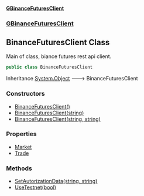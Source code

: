 #### [GBinanceFuturesClient](./index.md 'index')
### [GBinanceFuturesClient](./GBinanceFuturesClient.md 'GBinanceFuturesClient')
## BinanceFuturesClient Class
Main of class, biance futures rest api client.  
```csharp
public class BinanceFuturesClient
```
Inheritance [System.Object](https://docs.microsoft.com/en-us/dotnet/api/System.Object 'System.Object') &#129106; BinanceFuturesClient  
### Constructors
- [BinanceFuturesClient()](./GBinanceFuturesClient-BinanceFuturesClient-BinanceFuturesClient().md 'GBinanceFuturesClient.BinanceFuturesClient.BinanceFuturesClient()')
- [BinanceFuturesClient(string)](./GBinanceFuturesClient-BinanceFuturesClient-BinanceFuturesClient(string).md 'GBinanceFuturesClient.BinanceFuturesClient.BinanceFuturesClient(string)')
- [BinanceFuturesClient(string, string)](./GBinanceFuturesClient-BinanceFuturesClient-BinanceFuturesClient(string_string).md 'GBinanceFuturesClient.BinanceFuturesClient.BinanceFuturesClient(string, string)')
### Properties
- [Market](./GBinanceFuturesClient-BinanceFuturesClient-Market.md 'GBinanceFuturesClient.BinanceFuturesClient.Market')
- [Trade](./GBinanceFuturesClient-BinanceFuturesClient-Trade.md 'GBinanceFuturesClient.BinanceFuturesClient.Trade')
### Methods
- [SetAutorizationData(string, string)](./GBinanceFuturesClient-BinanceFuturesClient-SetAutorizationData(string_string).md 'GBinanceFuturesClient.BinanceFuturesClient.SetAutorizationData(string, string)')
- [UseTestnet(bool)](./GBinanceFuturesClient-BinanceFuturesClient-UseTestnet(bool).md 'GBinanceFuturesClient.BinanceFuturesClient.UseTestnet(bool)')
